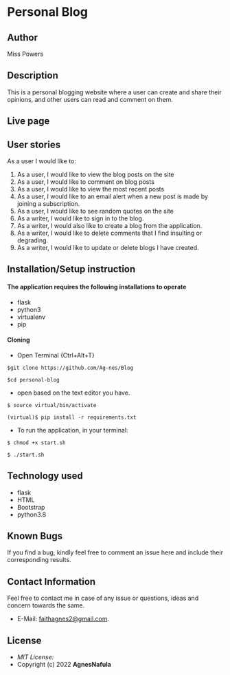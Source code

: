 # Personal Blog

## Author

 Miss Powers

## Description

This is a personal blogging website where a user can create and share their opinions, and other users can read and comment on them.

## Live page


## User stories

As a user I would like to:

1. As a user, I would like to view the blog posts on the site
2. As a user, I would like to comment on blog posts
3. As a user, I would like to view the most recent posts
4. As a user, I would like to an email alert when a new post is made by joining a subscription.
5. As a user, I would like to see random quotes on the site
6. As a writer, I would like to sign in to the blog.
7. As a writer, I would also like to create a blog from the application.
8. As a writer, I would like to delete comments that I find insulting or degrading.
9. As a writer, I would like to update or delete blogs I have created.



## Installation/Setup instruction

#### The application requires the following installations to operate
* flask
* python3
* virtualenv
* pip
 
 #### Cloning

* Open Terminal {Ctrl+Alt+T}

```
$git clone https://github.com/Ag-nes/Blog
```
```
$cd personal-blog
```
* open based on the text editor you have.
  
```
$ source virtual/bin/activate
```
```
(virtual)$ pip install -r requirements.txt 
```
* To run the application, in your terminal:

```
$ chmod +x start.sh
```
```
$ ./start.sh
```

## Technology used

* flask
* HTML
* Bootstrap
* python3.8

## Known Bugs

If you find a bug, kindly feel free to comment an issue here and include their corresponding results.

## Contact  Information

 Feel free to contact me in case of any issue or questions, ideas and concern towards the same.
 * E-Mail: faithagnes2@gmail.com.

## License
* *MIT License:*
* Copyright (c) 2022 **AgnesNafula**